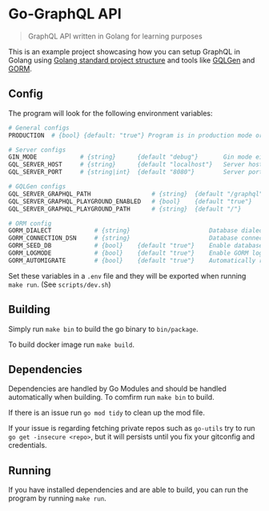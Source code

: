 # Go-GraphQL API

> GraphQL API written in Golang for learning purposes

This is an example project showcasing how you can setup GraphQL in Golang using [Golang standard project structure](https://github.com/golang-standards/project-layout) and tools like [GQLGen](https://github.com/99designs/gqlgen) and [GORM](https://gorm.io/).

## Config

The program will look for the following environment variables:

```bash
# General configs
PRODUCTION  # {bool} {default: "true"} Program is in production mode or is running i a cluster etc...

# Server configs
GIN_MODE            # {string}      {default "debug"}       Gin mode either release or debug
GQL_SERVER_HOST     # {string}      {default "localhost"}   Server host
GQL_SERVER_PORT     # {string|int}  {default "8080"}        Server port

# GQLGen configs
GQL_SERVER_GRAPHQL_PATH                 # {string}  {default "/graphql"}    Endpoint path to GraphQL API
GQL_SERVER_GRAPHQL_PLAYGROUND_ENABLED   # {bool}    {default "true"}        Enable GraphQL playground interface
GQL_SERVER_GRAPHQL_PLAYGROUND_PATH      # {string}  {default "/"}           Endpoint path to GraphQL playground

# ORM config
GORM_DIALECT            # {string}                      Database dialect i.e postgres, mysql, etc...
GORM_CONNECTION_DSN     # {string}                      Database connection string i.e "postgres://user:password@dbhost/dbname?sslmode=disable"
GORM_SEED_DB            # {bool}    {default "true"}    Enable database seeding on run
GORM_LOGMODE            # {bool}    {default "true"}    Enable GORM log mode
GORM_AUTOMIGRATE        # {bool}    {default "true"}    Automatically run migrations on run
```

Set these variables in a `.env` file and they will be exported when running `make run`. (See `scripts/dev.sh`)

## Building

Simply run `make bin` to build the go binary to `bin/package`.

To build docker image run `make build`.

## Dependencies

Dependencies are handled by Go Modules and should be handled automatically when building. To comfirm run `make bin` to build.

If there is an issue run `go mod tidy` to clean up the mod file.

If your issue is regarding fetching private repos such as `go-utils` try to run `go get -insecure <repo>`, but it will persists until you fix your gitconfig and credentials.

## Running

If you have installed dependencies and are able to build, you can run the program by running `make run`.
